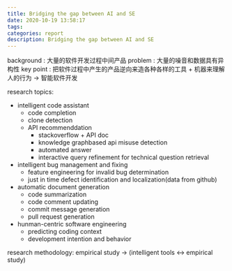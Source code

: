 ```yaml
---
title: Bridging the gap between AI and SE
date: 2020-10-19 13:58:17
tags: 
categories: report 
description: Bridging the gap between AI and SE
---
```

background : 大量的软件开发过程中间产品
problem : 大量的噪音和数据具有异构性
key point : 把软件过程中产生的产品逆向来造各种各样的工具 + 机器来理解人的行为 -> 智能软件开发

research topics:
- intelligent code assistant 
  - code completion
  - clone detection
  - API recommenddation
    - stackoverflow + API doc
    - knowledge graphbased api misuse detection
    - automated answer
    - interactive query refinement for technical question retrieval
- intelligent bug management and fixing 
  - feature engineering for invalid bug determination
  - just in time defect identification and localization(data from github)
- automatic document generation
  - code summarization
  - code comment updating 
  - commit message generation
  - pull request generation
- hunman-centric software engineering
  - predicting coding context 
  - development intention and behavior 

research methodology: empirical study -> (intelligent tools <-> empirical study)